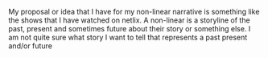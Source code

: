 My proposal or idea that I have for my non-linear narrative is something like the shows that I have watched on netlix. A non-linear is a storyline of the past, present and sometimes future about their story or something else. I am not quite sure what story I want to tell that represents a past present and/or future
